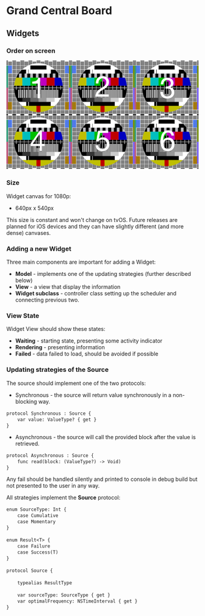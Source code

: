 Grand Central Board
===================

## Widgets

### Order on screen

![image](./README/widgets.png)

### Size

Widget canvas for 1080p:

- 640px x 540px

This size is constant and won't change on tvOS. Future releases are planned for iOS devices and they can have slightly different (and more dense) canvases. 


### Adding a new Widget

Three main components are important for adding a Widget:

- **Model** - implements one of the updating strategies (further described below)
- **View** - a view that display the information
- **Widget subclass** - controller class setting up the scheduler and connecting previous two.

### View State

Widget View should show these states:

- **Waiting** - starting state, presenting some activity indicator
- **Rendering** - presenting information
- **Failed** - data failed to load, should be avoided if possible


### Updating strategies of the Source

The source should implement one  of the two protocols:

- Synchronous - the source will return value synchronously in a non-blocking way.

```
protocol Synchronous : Source {
    var value: ValueType? { get }
}
```

- Asynchronous - the source will call the provided block after the value is retrieved. 

```
protocol Asynchronous : Source {
    func read(block: (ValueType?) -> Void)
}
```

Any fail should be handled silently and printed to console in debug build but not presented to the user in any way.

All strategies implement the **Source** protocol:


```
enum SourceType: Int {
    case Cumulative
    case Momentary
}

enum Result<T> {
    case Failure
    case Success(T)
}

protocol Source {

    typealias ResultType

    var sourceType: SourceType { get }
    var optimalFrequency: NSTimeInterval { get }
}
```